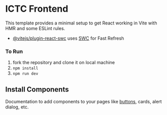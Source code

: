 # ICTC Frontend

This template provides a minimal setup to get React working in Vite with HMR and some ESLint rules.

- [@vitejs/plugin-react-swc](https://github.com/vitejs/vite-plugin-react-swc) uses [SWC](https://swc.rs/) for Fast Refresh

### To Run

1. fork the repository and clone it on local machine
2. `npm install`
3. `npm run dev`

## Install Components

Documentation to add components to your pages like [buttons](https://ui.shadcn.com/docs/components/button), cards, alert dialog, etc.
